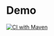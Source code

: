 # Demo

[![CI with Maven](https://github.com/jponge/demo-quarkus-workshop-day-may24/actions/workflows/maven.yml/badge.svg)](https://github.com/jponge/demo-quarkus-workshop-day-may24/actions/workflows/maven.yml)
